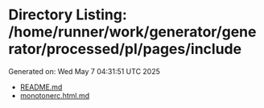 # Directory Listing: /home/runner/work/generator/generator/processed/pl/pages/include
Generated on: Wed May  7 04:31:51 UTC 2025

- [README.md](README.md)
- [monotonerc.html.md](monotonerc.html.md)
